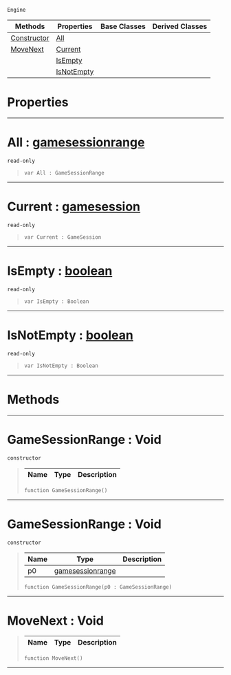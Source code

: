  `Engine`

|Methods|Properties|Base Classes|Derived Classes|
|---|---|---|---|
|[ Constructor](gamesessionrange.md#gamesessionrange-void)|[ All](gamesessionrange.md#all-zilch-engine-document)| | |
|[ MoveNext](gamesessionrange.md#movenext-void)|[ Current](gamesessionrange.md#current-zilch-engine-docu)| | |
| |[ IsEmpty](gamesessionrange.md#isempty-zilch-engine-docu)| | |
| |[ IsNotEmpty](gamesessionrange.md#isnotempty-zilch-engine-d)| | |


 #  Properties


---  
 #  All : [gamesessionrange](gamesessionrange.md)

 `read-only`

> 
> ``` lang=cpp, name=Nada
> var All : GameSessionRange


---  
 #  Current : [gamesession](gamesession.md)

 `read-only`

> 
> ``` lang=cpp, name=Nada
> var Current : GameSession


---  
 #  IsEmpty : [boolean](../nada_base_types/boolean.md)

 `read-only`

> 
> ``` lang=cpp, name=Nada
> var IsEmpty : Boolean


---  
 #  IsNotEmpty : [boolean](../nada_base_types/boolean.md)

 `read-only`

> 
> ``` lang=cpp, name=Nada
> var IsNotEmpty : Boolean


---  
 #  Methods


---  
 #  GameSessionRange : Void

 `constructor`

> 
> |Name|Type|Description|
> |---|---|---|
> ``` lang=cpp, name=Nada
> function GameSessionRange()
> ``` 


---  
 #  GameSessionRange : Void

 `constructor`

> 
> |Name|Type|Description|
> |---|---|---|
> |p0|[gamesessionrange](gamesessionrange.md)| |
> ``` lang=cpp, name=Nada
> function GameSessionRange(p0 : GameSessionRange)
> ``` 


---  
 #  MoveNext : Void

> 
> |Name|Type|Description|
> |---|---|---|
> ``` lang=cpp, name=Nada
> function MoveNext()
> ``` 


---  
 

 